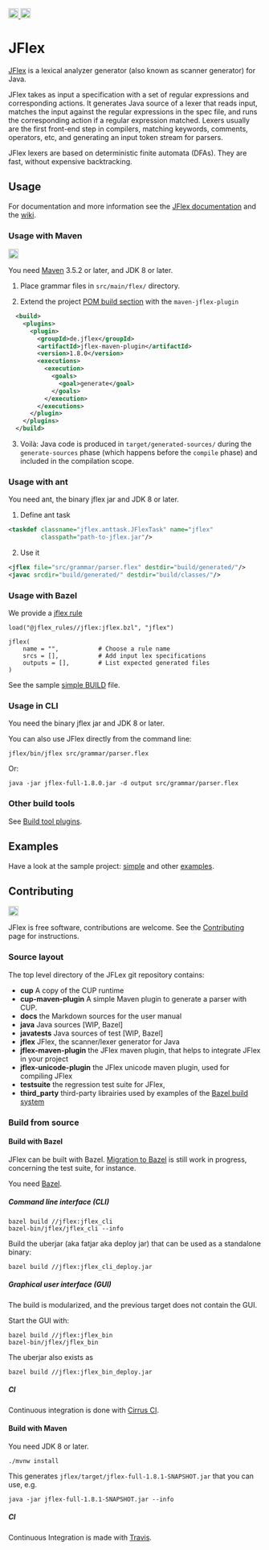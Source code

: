 <a href="https://travis-ci.org/jflex-de/jflex">
  <img alt="Build status" src="https://travis-ci.org/jflex-de/jflex.svg?branch=master" height="20">
</a>
<a href="https://cirrus-ci.com/github/jflex-de/jflex/master">
  <img alt="Bazel build status" src="https://api.cirrus-ci.com/github/jflex-de/jflex.svg" height="20">
</a>

# JFlex

[JFlex][jflex] is a lexical analyzer generator (also known as scanner generator) for Java.

JFlex takes as input a specification with a set of regular expressions and corresponding actions.
It generates Java source of a lexer that reads input, matches the input against the regular
expressions in the spec file, and runs the corresponding action if a regular expression
matched. Lexers usually are the first front-end step in compilers, matching keywords, comments,
operators, etc, and generating an input token stream for parsers.

JFlex lexers are based on deterministic finite automata (DFAs).
They are fast, without expensive backtracking.


## Usage

For documentation and more information see the [JFlex documentation][jflex-doc]
and the [wiki][wiki].

### Usage with Maven

<a href="https://search.maven.org/artifact/de.jflex/jflex/">
  <img alt="Maven central" src="https://img.shields.io/maven-central/v/de.jflex/jflex.svg" height="20">
</a>

You need [Maven][maven] 3.5.2 or later, and JDK 8 or later.

1. Place grammar files in `src/main/flex/` directory.

2. Extend the project [POM build section][pom-build] with the `maven-jflex-plugin`
  ```xml
    <build>
      <plugins>
        <plugin>
          <groupId>de.jflex</groupId>
          <artifactId>jflex-maven-plugin</artifactId>
          <version>1.8.0</version>
          <executions>
            <execution>
              <goals>
                <goal>generate</goal>
              </goals>
            </execution>
          </executions>
        </plugin>
      </plugins>
    </build>
  ```

3. Voilà: Java code is produced in `target/generated-sources/` during the `generate-sources` phase
(which happens before the `compile` phase) and included in the compilation scope.

### Usage with ant

You need ant, the binary jflex jar and JDK 8 or later.

1. Define ant task
```xml
<taskdef classname="jflex.anttask.JFlexTask" name="jflex"
         classpath="path-to-jflex.jar"/>
```
2. Use it
```xml
<jflex file="src/grammar/parser.flex" destdir="build/generated/"/>
<javac srcdir="build/generated/" destdir="build/classes/"/>
```

### Usage with Bazel

We provide a [jflex rule](https://jflex-de.github.io/bazel_rules/)

```
load("@jflex_rules//jflex:jflex.bzl", "jflex")

jflex(
    name = "",           # Choose a rule name
    srcs = [],           # Add input lex specifications
    outputs = [],        # List expected generated files
)
```

See the sample [simple BUILD](https://github.com/jflex-de/jflex/blob/master/jflex/examples/simple/BUILD)
file.

### Usage in CLI

You need the binary jflex jar and JDK 8 or later.

You can also use JFlex directly from the command line:
```
jflex/bin/jflex src/grammar/parser.flex
```

Or:
```
java -jar jflex-full-1.8.0.jar -d output src/grammar/parser.flex
```

### Other build tools

See [Build tool plugins](https://github.com/jflex-de/jflex/wiki/Build-tool-integration).


## Examples

Have a look at the sample project: [simple][example-simple] and other [examples].

## Contributing

<a href="https://javadoc.io/doc/de.jflex/jflex">
  <img src="https://javadoc.io/badge2/de.jflex/jflex/javadoc.svg" height="20" alt="Javadoc">
</a>

JFlex is free software, contributions are welcome.
See the [Contributing][contrib] page for instructions.

### Source layout

The top level directory of the JFLex git repository contains:

 * **cup** A copy of the CUP runtime
 * **cup-maven-plugin** A simple Maven plugin to generate a parser with CUP.
 * **docs** the Markdown sources for the user manual
 * **java** Java sources [WIP, Bazel]
 * **javatests** Java sources of test [WIP, Bazel]
 * **jflex** JFlex, the scanner/lexer generator for Java
 * **jflex-maven-plugin** the JFlex maven plugin, that helps to integrate JFlex in your project
 * **jflex-unicode-plugin** the JFlex unicode maven plugin, used for compiling JFlex
 * **testsuite** the regression test suite for JFlex,
 * **third_party** third-party librairies used by examples of the [Bazel build system][bazel]


### Build from source

#### Build with Bazel

JFlex can be built with Bazel.
[Migration to Bazel][migration-bazel] is still work in progress, concerning the test suite, for
instance.


You need [Bazel][bazel].

##### Command line interface (CLI)

```
bazel build //jflex:jflex_cli
bazel-bin/jflex/jflex_cli --info
```

Build the uberjar (aka fatjar aka deploy jar) that can be used as a standalone binary:

```
bazel build //jflex:jflex_cli_deploy.jar
```

##### Graphical user interface (GUI)

The build is modularized, and the previous target does not contain the GUI.

Start the GUI with:

```
bazel build //jflex:jflex_bin
bazel-bin/jflex/jflex_bin
```

The uberjar also exists as 
```
bazel build //jflex:jflex_bin_deploy.jar
```

##### CI

Continuous integration is done with [Cirrus CI](https://cirrus-ci.com/github/jflex-de/jflex/master).

#### Build with Maven

You need JDK 8 or later.

```
./mvnw install
```

This generates `jflex/target/jflex-full-1.8.1-SNAPSHOT.jar` that you can use, e.g.

```
java -jar jflex-full-1.8.1-SNAPSHOT.jar --info
```

##### CI

Continuous Integration is made with [Travis](https://travis-ci.org/jflex-de/jflex/branches).




[jflex]: http://jflex.de/
[jflex-doc]: http://jflex.de/manual.html
[wiki]: https://github.com/jflex-de/jflex/wiki
[pom-build]: https://maven.apache.org/pom.html#Build_Settings
[example-simple]: https://github.com/jflex-de/jflex/tree/master/jflex/examples/simple
[examples]: https://github.com/jflex-de/jflex/tree/master/jflex/examples/
[contrib]: https://github.com/jflex-de/jflex/wiki/Contributing
[bazel]: https://bazel.build/
[maven]: https://maven.apache.org/
[migration-bazel]: https://github.com/jflex-de/jflex/wiki/Migration-to-Bazel
